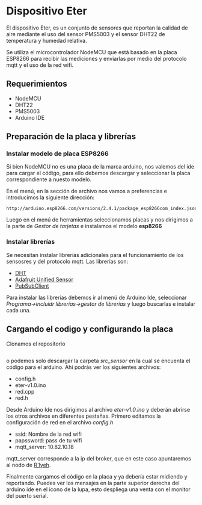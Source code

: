 # Dispositivo Eter

El dispositivo Eter, es un conjunto de sensores que reportan la calidad de aire mediante el uso del sensor PMS5003 y el sensor DHT22 de temperatura y humedad relativa. 

Se utiliza el microcontrolador NodeMCU que está basado en la placa ESP8266 para recibir las mediciones y enviarlas por medio del protocolo mqtt y el uso de la red wifi. 

## Requerimientos

- NodeMCU
- DHT22
- PMS5003
- Arduino IDE

## Preparación de la placa y librerías

### Instalar modelo de placa ESP8266

Si bien NodeMCU no es una placa de la marca arduino, nos valemos del ide para cargar el código, para ello debemos descargar y seleccionar la placa correspondiente a nuesto modelo.

En el menú, en la sección de archivo nos vamos a preferencias e introducimos la siguiente dirección:


```
http://arduino.esp8266.com/versions/2.4.1/package_esp8266com_index.json
```

Luego en el menú de herramientas seleccionamos placas y nos dirigimos a la parte de *Gestor de tarjetas* e instalamos el modelo **esp8266**

### Instalar librerías

Se necesitan instalar librerías adicionales para el funcionamiento de los sensosres y del protocolo mqtt. Las librerías son:

- [DHT](https://github.com/adafruit/DHT-sensor-library)
- [Adafruit Unified Sensor](https://pubsubclient.knolleary.net/)
- [PubSubClient](https://pubsubclient.knolleary.net/)

Para instalar las librerías debemos ir al menú de Arduino Ide, seleccionar *Programa->incluidr librerías->gestor de librerías* y luego buscarlas e instalar cada una.


## Cargando el codigo y configurando la placa

Clonamos el repositorio 

```git clone https://github.com/rlyehlab/eter-monitor.git
```
o podemos solo descargar la carpeta *src_sensor* en la cual se encuenta el código para el arduino. Ahí podrás ver los siguientes archivos:

- config.h
- eter-v1.0.ino
- red.cpp
- red.h

Desde Arduino Ide nos dirigimos al archivo *eter-v1.0.ino* y deberán abrirse los otros archivos en diferentes pestañas. Primero editamos la configuración de red en el archivo *config.h* 

- ssid: Nombre de la red wifi
- papssword: pass de tu wifi
- mqtt_server: 10.82.10.18 

mqtt_server corresponde a la ip del broker, que en este caso apuntaremos al nodo de [R'lyeh](https://rlab.be/).

Finalmente cargamos el código en la placa y ya debería estar midiendo y reportando. Puedes ver los mensajes en la parte superior derecha del arduino ide en el icono de la lupa, esto despliega una venta con el monitor del puerto serial.
